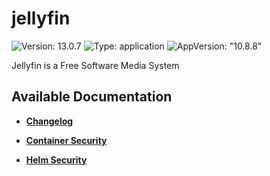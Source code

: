 # jellyfin

![Version: 13.0.7](https://img.shields.io/badge/Version-13.0.7-informational?style=flat-square) ![Type: application](https://img.shields.io/badge/Type-application-informational?style=flat-square) ![AppVersion: "10.8.8"](https://img.shields.io/badge/AppVersion-"10.8.8"-informational?style=flat-square)

Jellyfin is a Free Software Media System

## Available Documentation

- [**Changelog**](CHANGELOG)

- [**Container Security**](container-security)

- [**Helm Security**](helm-security)

